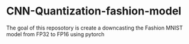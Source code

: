 # CNN-Quantization-fashion-model
The goal of this reposotory is create a downcasting the Fashion MNIST model from FP32 to FP16 using pytorch
